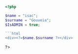 ```php

<?php

$name = "isac";
$surname = "Gouveia";
$IsADMIN = true;

```html
<div><?=$name.$surname ?></div>
```
?>
```
